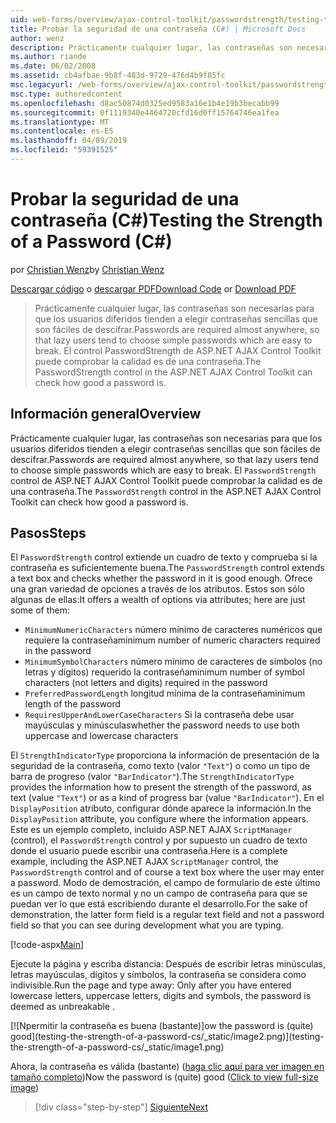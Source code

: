 ```yaml
---
uid: web-forms/overview/ajax-control-toolkit/passwordstrength/testing-the-strength-of-a-password-cs
title: Probar la seguridad de una contraseña (C#) | Microsoft Docs
author: wenz
description: Prácticamente cualquier lugar, las contraseñas son necesarias para que los usuarios diferidos tienden a elegir contraseñas sencillas que son fáciles de descifrar. El control PasswordStrength en ASP. N...
ms.author: riande
ms.date: 06/02/2008
ms.assetid: cb4afbae-9b8f-483d-9729-476d4b9f85fc
msc.legacyurl: /web-forms/overview/ajax-control-toolkit/passwordstrength/testing-the-strength-of-a-password-cs
msc.type: authoredcontent
ms.openlocfilehash: d8ac50874d0325ed9583a16e1b4e19b3becabb99
ms.sourcegitcommit: 0f1119340e4464720cfd16d0ff15764746ea1fea
ms.translationtype: MT
ms.contentlocale: es-ES
ms.lasthandoff: 04/09/2019
ms.locfileid: "59391525"
---
```

# <a name="testing-the-strength-of-a-password-c"></a><span data-ttu-id="e7f70-104">Probar la seguridad de una contraseña (C#)</span><span class="sxs-lookup"><span data-stu-id="e7f70-104">Testing the Strength of a Password (C#)</span></span>

<span data-ttu-id="e7f70-105">por [Christian Wenz](https://github.com/wenz)</span><span class="sxs-lookup"><span data-stu-id="e7f70-105">by [Christian Wenz](https://github.com/wenz)</span></span>

<span data-ttu-id="e7f70-106">[Descargar código](http://download.microsoft.com/download/9/3/f/93f8daea-bebd-4821-833b-95205389c7d0/PasswordStrength0.cs.zip) o [descargar PDF](http://download.microsoft.com/download/2/d/c/2dc10e34-6983-41d4-9c08-f78f5387d32b/passwordstrength0CS.pdf)</span><span class="sxs-lookup"><span data-stu-id="e7f70-106">[Download Code](http://download.microsoft.com/download/9/3/f/93f8daea-bebd-4821-833b-95205389c7d0/PasswordStrength0.cs.zip) or [Download PDF](http://download.microsoft.com/download/2/d/c/2dc10e34-6983-41d4-9c08-f78f5387d32b/passwordstrength0CS.pdf)</span></span>

> <span data-ttu-id="e7f70-107">Prácticamente cualquier lugar, las contraseñas son necesarias para que los usuarios diferidos tienden a elegir contraseñas sencillas que son fáciles de descifrar.</span><span class="sxs-lookup"><span data-stu-id="e7f70-107">Passwords are required almost anywhere, so that lazy users tend to choose simple passwords which are easy to break.</span></span> <span data-ttu-id="e7f70-108">El control PasswordStrength de ASP.NET AJAX Control Toolkit puede comprobar la calidad es de una contraseña.</span><span class="sxs-lookup"><span data-stu-id="e7f70-108">The PasswordStrength control in the ASP.NET AJAX Control Toolkit can check how good a password is.</span></span>


## <a name="overview"></a><span data-ttu-id="e7f70-109">Información general</span><span class="sxs-lookup"><span data-stu-id="e7f70-109">Overview</span></span>

<span data-ttu-id="e7f70-110">Prácticamente cualquier lugar, las contraseñas son necesarias para que los usuarios diferidos tienden a elegir contraseñas sencillas que son fáciles de descifrar.</span><span class="sxs-lookup"><span data-stu-id="e7f70-110">Passwords are required almost anywhere, so that lazy users tend to choose simple passwords which are easy to break.</span></span> <span data-ttu-id="e7f70-111">El `PasswordStrength` control de ASP.NET AJAX Control Toolkit puede comprobar la calidad es de una contraseña.</span><span class="sxs-lookup"><span data-stu-id="e7f70-111">The `PasswordStrength` control in the ASP.NET AJAX Control Toolkit can check how good a password is.</span></span>

## <a name="steps"></a><span data-ttu-id="e7f70-112">Pasos</span><span class="sxs-lookup"><span data-stu-id="e7f70-112">Steps</span></span>

<span data-ttu-id="e7f70-113">El `PasswordStrength` control extiende un cuadro de texto y comprueba si la contraseña es suficientemente buena.</span><span class="sxs-lookup"><span data-stu-id="e7f70-113">The `PasswordStrength` control extends a text box and checks whether the password in it is good enough.</span></span> <span data-ttu-id="e7f70-114">Ofrece una gran variedad de opciones a través de los atributos. Estos son sólo algunas de ellas:</span><span class="sxs-lookup"><span data-stu-id="e7f70-114">It offers a wealth of options via attributes; here are just some of them:</span></span>

- `MinimumNumericCharacters` <span data-ttu-id="e7f70-115">número mínimo de caracteres numéricos que requiere la contraseña</span><span class="sxs-lookup"><span data-stu-id="e7f70-115">minimum number of numeric characters required in the password</span></span>
- `MinimumSymbolCharacters` <span data-ttu-id="e7f70-116">número mínimo de caracteres de símbolos (no letras y dígitos) requerido la contraseña</span><span class="sxs-lookup"><span data-stu-id="e7f70-116">minimum number of symbol characters (not letters and digits) required in the password</span></span>
- `PreferredPasswordLength` <span data-ttu-id="e7f70-117">longitud mínima de la contraseña</span><span class="sxs-lookup"><span data-stu-id="e7f70-117">minimum length of the password</span></span>
- `RequiresUpperAndLowerCaseCharacters` <span data-ttu-id="e7f70-118">Si la contraseña debe usar mayúsculas y minúsculas</span><span class="sxs-lookup"><span data-stu-id="e7f70-118">whether the password needs to use both uppercase and lowercase characters</span></span>

<span data-ttu-id="e7f70-119">El `StrengthIndicatorType` proporciona la información de presentación de la seguridad de la contraseña, como texto (valor `"Text"`) o como un tipo de barra de progreso (valor `"BarIndicator"`).</span><span class="sxs-lookup"><span data-stu-id="e7f70-119">The `StrengthIndicatorType` provides the information how to present the strength of the password, as text (value `"Text"`) or as a kind of progress bar (value `"BarIndicator"`).</span></span> <span data-ttu-id="e7f70-120">En el `DisplayPosition` atributo, configurar dónde aparece la información.</span><span class="sxs-lookup"><span data-stu-id="e7f70-120">In the `DisplayPosition` attribute, you configure where the information appears.</span></span> <span data-ttu-id="e7f70-121">Este es un ejemplo completo, incluido ASP.NET AJAX `ScriptManager` (control), el `PasswordStrength` control y por supuesto un cuadro de texto donde el usuario puede escribir una contraseña.</span><span class="sxs-lookup"><span data-stu-id="e7f70-121">Here is a complete example, including the ASP.NET AJAX `ScriptManager` control, the `PasswordStrength` control and of course a text box where the user may enter a password.</span></span> <span data-ttu-id="e7f70-122">Modo de demostración, el campo de formulario de este último es un campo de texto normal y no un campo de contraseña para que se puedan ver lo que está escribiendo durante el desarrollo.</span><span class="sxs-lookup"><span data-stu-id="e7f70-122">For the sake of demonstration, the latter form field is a regular text field and not a password field so that you can see during development what you are typing.</span></span>

[!code-aspx[Main](testing-the-strength-of-a-password-cs/samples/sample1.aspx)]

<span data-ttu-id="e7f70-123">Ejecute la página y escriba distancia: Después de escribir letras minúsculas, letras mayúsculas, dígitos y símbolos, la contraseña se considera como indivisible.</span><span class="sxs-lookup"><span data-stu-id="e7f70-123">Run the page and type away: Only after you have entered lowercase letters, uppercase letters, digits and symbols, the password is deemed as unbreakable .</span></span>


[![N<span data-ttu-id="e7f70-124">permitir la contraseña es buena (bastante)]</span><span class="sxs-lookup"><span data-stu-id="e7f70-124">ow the password is (quite) good]</span></span>(testing-the-strength-of-a-password-cs/_static/image2.png)](testing-the-strength-of-a-password-cs/_static/image1.png)

<span data-ttu-id="e7f70-125">Ahora, la contraseña es válida (bastante) ([haga clic aquí para ver imagen en tamaño completo](testing-the-strength-of-a-password-cs/_static/image3.png))</span><span class="sxs-lookup"><span data-stu-id="e7f70-125">Now the password is (quite) good ([Click to view full-size image](testing-the-strength-of-a-password-cs/_static/image3.png))</span></span>

> [!div class="step-by-step"]
> [<span data-ttu-id="e7f70-126">Siguiente</span><span class="sxs-lookup"><span data-stu-id="e7f70-126">Next</span></span>](testing-the-strength-of-a-password-vb.md)
